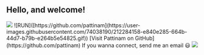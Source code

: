<h2>Hello, and welcome!</h2>
<img src="https://user-images.githubusercontent.com/74038190/212284158-e840e285-664b-44d7-b79b-e264b5e54825.gif"/>
![RUN]([https://github.com/pattinam](https://user-images.githubusercontent.com/74038190/212284158-e840e285-664b-44d7-b79b-e264b5e54825.gif))
[Visit Pattinam on GitHub](https://github.com/pattinam)
If you wanna connect, send me an email 😃
<a href="mailto:karthikeyan14june@gmail.com">
  <img src="https://img.shields.io/badge/SEND%20MAIL-7cebf5?&style=for-the-badge&logo=MAIL.RU&logoColor=black">
</a>
